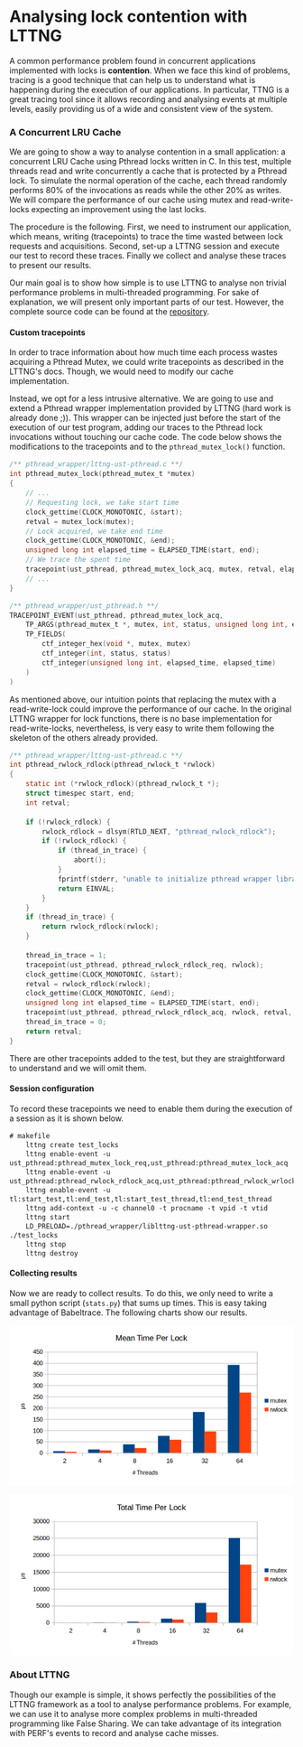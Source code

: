 ﻿# Analysing lock contention with LTTNG

A common performance problem found in concurrent applications implemented with locks is **contention**. When we face this kind of problems, tracing is a good technique that can help us to understand what is happening during the execution of our applications. In particular, TTNG is a great tracing tool since it allows recording and analysing events at multiple levels, easily providing us of a wide and consistent view of the system.

### A Concurrent LRU Cache

We are going to show a way to analyse contention in a small application: a concurrent LRU Cache using Pthread locks written in C. In this test, multiple threads read and write concurrently a cache that is protected by a Pthread lock. To simulate the normal operation of the cache, each thread randomly performs 80% of the invocations as reads while the other 20% as writes. We will compare the performance of our cache using mutex and read-write-locks expecting an improvement using the last locks.

The procedure is the following. First, we need to instrument our application, which means, writing (tracepoints) to trace the time wasted between lock requests and acquisitions. Second, set-up a LTTNG session and execute our test to record these traces. Finally we collect and analyse these traces to present our results.

Our main goal is to show how simple is to use LTTNG to analyse non trivial performance problems in multi-threaded programming. For sake of explanation, we will present only important parts of our test. However, the complete source code can be found at the [repository](https://github.com/rmontalvo/lttng-test.git).

#### Custom tracepoints

In order to trace information about how much time each process wastes acquiring a Pthread Mutex, we could write tracepoints as described in the LTTNG's docs. Though, we would need to modify our cache implementation.

Instead, we opt for a less intrusive alternative. We are going to use and extend a Pthread wrapper implementation provided by LTTNG (hard work is already done ;)). This wrapper can be injected just before the start of the execution of our test program, adding our traces to the Pthread lock invocations without touching our cache code. The code below shows the modifications to the tracepoints and to the `pthread_mutex_lock()` function.

```c
/** pthread_wrapper/lttng-ust-pthread.c **/
int pthread_mutex_lock(pthread_mutex_t *mutex)
{
	// ...
	// Requesting lock, we take start time
	clock_gettime(CLOCK_MONOTONIC, &start);
	retval = mutex_lock(mutex);
	// Lock acquired, we take end time
	clock_gettime(CLOCK_MONOTONIC, &end);
	unsigned long int elapsed_time = ELAPSED_TIME(start, end);
	// We trace the spent time
	tracepoint(ust_pthread, pthread_mutex_lock_acq, mutex, retval, elapsed_time);
	// ...
}
```

```c
/** pthread_wrapper/ust_pthread.h **/
TRACEPOINT_EVENT(ust_pthread, pthread_mutex_lock_acq,
	TP_ARGS(pthread_mutex_t *, mutex, int, status, unsigned long int, elapsed_time),
	TP_FIELDS(
		ctf_integer_hex(void *, mutex, mutex)
		ctf_integer(int, status, status)
		ctf_integer(unsigned long int, elapsed_time, elapsed_time)
	)
)
```

As mentioned above, our intuition points that replacing the mutex with a read-write-lock could improve the performance of our cache. In the original LTTNG wrapper for lock functions, there is no base implementation for read-write-locks, nevertheless, is very easy to write them following the skeleton of the others already provided.

```c
/** pthread_wrapper/lttng-ust-pthread.c **/
int pthread_rwlock_rdlock(pthread_rwlock_t *rwlock)
{
	static int (*rwlock_rdlock)(pthread_rwlock_t *);
	struct timespec start, end;
	int retval;

	if (!rwlock_rdlock) {
		rwlock_rdlock = dlsym(RTLD_NEXT, "pthread_rwlock_rdlock");
		if (!rwlock_rdlock) {
			if (thread_in_trace) {
				abort();
			}
			fprintf(stderr, "unable to initialize pthread wrapper library.\n");
			return EINVAL;
		}
	}
	if (thread_in_trace) {
		return rwlock_rdlock(rwlock);
	}

	thread_in_trace = 1;
	tracepoint(ust_pthread, pthread_rwlock_rdlock_req, rwlock);
	clock_gettime(CLOCK_MONOTONIC, &start);
	retval = rwlock_rdlock(rwlock);
	clock_gettime(CLOCK_MONOTONIC, &end);
	unsigned long int elapsed_time = ELAPSED_TIME(start, end);
	tracepoint(ust_pthread, pthread_rwlock_rdlock_acq, rwlock, retval, elapsed_time);
	thread_in_trace = 0;
	return retval;
}
```

There are other tracepoints added to the test, but they are straightforward to understand and we will omit them.

#### Session configuration
To record these tracepoints we need to enable them during the execution of a session as it is shown below.

```shell
# makefile
	lttng create test_locks
	lttng enable-event -u ust_pthread:pthread_mutex_lock_req,ust_pthread:pthread_mutex_lock_acq
	lttng enable-event -u ust_pthread:pthread_rwlock_rdlock_acq,ust_pthread:pthread_rwlock_wrlock_acq
	lttng enable-event -u tl:start_test,tl:end_test,tl:start_test_thread,tl:end_test_thread
	lttng add-context -u -c channel0 -t procname -t vpid -t vtid
	lttng start
	LD_PRELOAD=./pthread_wrapper/liblttng-ust-pthread-wrapper.so ./test_locks
	lttng stop
	lttng destroy
```

#### Collecting results
Now we are ready to collect results. To do this, we only need to write a small python script (`stats.py`) that sums up times. This is easy taking advantage of Babeltrace. The following charts show our results.

![mean times](img/mean_time.png)

![mean times](img/total_time.png)


### About LTTNG

Though our example is simple, it shows perfectly the possibilities of the LTTNG framework as a tool to analyse performance problems. For example, we can use it to analyse more complex problems in multi-threaded programming like False Sharing. We can take advantage of its integration with PERF's events to record and analyse cache misses.
